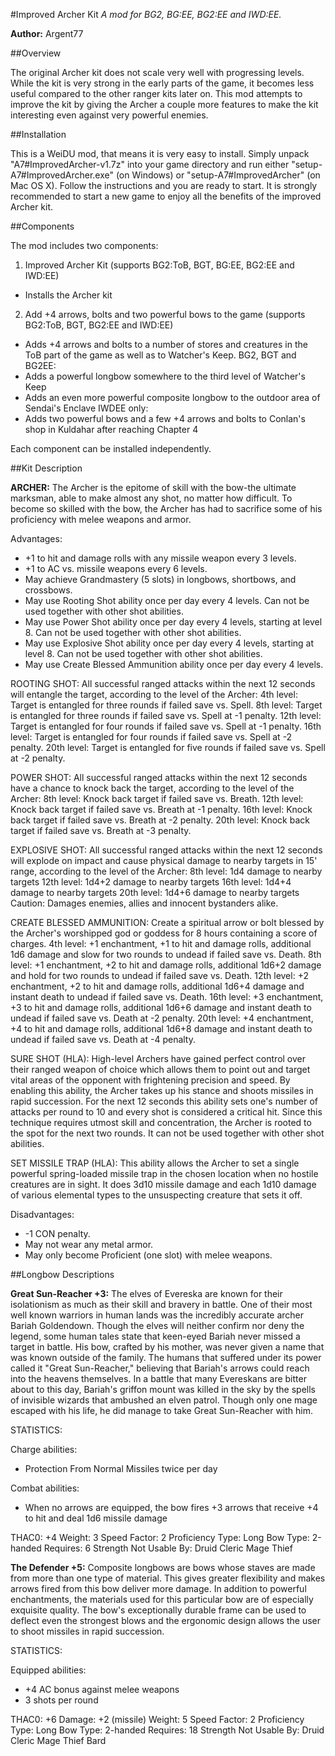#Improved Archer Kit
*A mod for BG2, BG:EE, BG2:EE and IWD:EE.*

**Author:**  Argent77


##Overview

The original Archer kit does not scale very well with progressing levels. While the kit is very strong in the early 
parts of the game, it becomes less useful compared to the other ranger kits later on.
This mod attempts to improve the kit by giving the Archer a couple more features to make the kit interesting even 
against very powerful enemies.


##Installation

This is a WeiDU mod, that means it is very easy to install. Simply unpack "A7#ImprovedArcher-v1.7z" into your game 
directory and run either "setup-A7#ImprovedArcher.exe" (on Windows) or "setup-A7#ImprovedArcher" (on Mac OS X). 
Follow the instructions and you are ready to start. It is strongly recommended to start a new game to enjoy all the 
benefits of the improved Archer kit.


##Components

The mod includes two components:

1. Improved Archer Kit (supports BG2:ToB, BGT, BG:EE, BG2:EE and IWD:EE)
  - Installs the Archer kit

2. Add +4 arrows, bolts and two powerful bows to the game (supports BG2:ToB, BGT, BG2:EE and IWD:EE)
  - Adds +4 arrows and bolts to a number of stores and creatures in the ToB part of the game as well as to Watcher's Keep.
BG2, BGT and BG2EE:
  - Adds a powerful longbow somewhere to the third level of Watcher's Keep
  - Adds an even more powerful composite longbow to the outdoor area of Sendai's Enclave
IWDEE only:
  - Adds two powerful bows and a few +4 arrows and bolts to Conlan's shop in Kuldahar after reaching Chapter 4

Each component can be installed independently.


##Kit Description

**ARCHER:** The Archer is the epitome of skill with the bow-the ultimate marksman, able to make almost any shot, no matter 
how difficult. To become so skilled with the bow, the Archer has had to sacrifice some of his proficiency with melee 
weapons and armor.

Advantages:
- +1 to hit and damage rolls with any missile weapon every 3 levels.
- +1 to AC vs. missile weapons every 6 levels.
- May achieve Grandmastery (5 slots) in longbows, shortbows, and crossbows.
- May use Rooting Shot ability once per day every 4 levels. Can not be used together with other shot abilities.
- May use Power Shot ability once per day every 4 levels, starting at level 8. Can not be used together with other 
  shot abilities.
- May use Explosive Shot ability once per day every 4 levels, starting at level 8. Can not be used together with other 
  shot abilities.
- May use Create Blessed Ammunition ability once per day every 4 levels.

ROOTING SHOT: All successful ranged attacks within the next 12 seconds will entangle the target, according to the 
              level of the Archer:
 4th level: Target is entangled for three rounds if failed save vs. Spell.
 8th level: Target is entangled for three rounds if failed save vs. Spell at -1 penalty.
 12th level: Target is entangled for four rounds if failed save vs. Spell at -1 penalty.
 16th level: Target is entangled for four rounds if failed save vs. Spell at -2 penalty.
 20th level: Target is entangled for five rounds if failed save vs. Spell at -2 penalty.

POWER SHOT: All successful ranged attacks within the next 12 seconds have a chance to knock back the target, according 
            to the level of the Archer:
 8th level: Knock back target if failed save vs. Breath.
 12th level: Knock back target if failed save vs. Breath at -1 penalty.
 16th level: Knock back target if failed save vs. Breath at -2 penalty.
 20th level: Knock back target if failed save vs. Breath at -3 penalty.

EXPLOSIVE SHOT: All successful ranged attacks within the next 12 seconds will explode on impact and cause physical 
                damage to nearby targets in 15' range, according to the level of the Archer:
 8th level: 1d4 damage to nearby targets
 12th level: 1d4+2 damage to nearby targets
 16th level: 1d4+4 damage to nearby targets
 20th level: 1d4+6 damage to nearby targets
Caution: Damages enemies, allies and innocent bystanders alike.

CREATE BLESSED AMMUNITION: Create a spiritual arrow or bolt blessed by the Archer's worshipped god or goddess for 
                           8 hours containing a score of charges.
 4th level: +1 enchantment, +1 to hit and damage rolls, additional 1d6 damage and slow for two rounds to undead if 
            failed save vs. Death.
 8th level: +1 enchantment, +2 to hit and damage rolls, additional 1d6+2 damage and hold for two rounds to undead if 
            failed save vs. Death.
 12th level: +2 enchantment, +2 to hit and damage rolls, additional 1d6+4 damage and instant death to undead if 
             failed save vs. Death.
 16th level: +3 enchantment, +3 to hit and damage rolls, additional 1d6+6 damage and instant death to undead if 
             failed save vs. Death at -2 penalty.
 20th level: +4 enchantment, +4 to hit and damage rolls, additional 1d6+8 damage and instant death to undead if 
             failed save vs. Death at -4 penalty.

SURE SHOT (HLA): High-level Archers have gained perfect control over their ranged weapon of choice which allows them 
                 to point out and target vital areas of the opponent with frightening precision and speed. By enabling 
                 this ability, the Archer takes up his stance and shoots missiles in rapid succession. 
                 For the next 12 seconds this ability sets one's number of attacks per round to 10 and every shot is 
                 considered a critical hit. Since this technique requires utmost skill and concentration, the Archer 
                 is rooted to the spot for the next two rounds. It can not be used together with other shot abilities.

SET MISSILE TRAP (HLA): This ability allows the Archer to set a single powerful spring-loaded missile trap in the 
                        chosen location when no hostile creatures are in sight. It does 3d10 missile damage and 
                        each 1d10 damage of various elemental types to the unsuspecting creature that sets it off.

Disadvantages:
- -1 CON penalty.
- May not wear any metal armor.
- May only become Proficient (one slot) with melee weapons.


##Longbow Descriptions

**Great Sun-Reacher +3:**
The elves of Evereska are known for their isolationism as much as their skill and bravery in battle.  One of their most 
well known warriors in human lands was the incredibly accurate archer Bariah Goldendown.  Though the elves will neither 
confirm nor deny the legend, some human tales state that keen-eyed Bariah never missed a target in battle.  His bow, 
crafted by his mother, was never given a name that was known outside of the family.  The humans that suffered under its 
power called it "Great Sun-Reacher," believing that Bariah's arrows could reach into the heavens themselves.  In a 
battle that many Evereskans are bitter about to this day, Bariah's griffon mount was killed in the sky by the spells 
of invisible wizards that ambushed an elven patrol.  Though only one mage escaped with his life, he did manage to take 
Great Sun-Reacher with him.

STATISTICS:

Charge abilities:
- Protection From Normal Missiles twice per day

Combat abilities:
- When no arrows are equipped, the bow fires +3 arrows that receive +4 to hit and deal 1d6 missile damage

THAC0: +4
Weight: 3
Speed Factor: 2
Proficiency Type: Long Bow
Type:  2-handed
Requires: 6 Strength
Not Usable By:
 Druid
 Cleric
 Mage
 Thief


**The Defender +5:**
Composite longbows are bows whose staves are made from more than one type of material. This gives greater flexibility 
and makes arrows fired from this bow deliver more damage.
In addition to powerful enchantments, the materials used for this particular bow are of especially exquisite quality. 
The bow's exceptionally durable frame can be used to deflect even the strongest blows and the ergonomic design allows 
the user to shoot missiles in rapid succession.

STATISTICS:

Equipped abilities:
- +4 AC bonus against melee weapons
- 3 shots per round

THAC0: +6
Damage: +2 (missile)
Weight: 5
Speed Factor: 2
Proficiency Type: Long Bow
Type: 2-handed
Requires: 18 Strength
Not Usable By:
 Druid
 Cleric
 Mage
 Thief
 Bard
